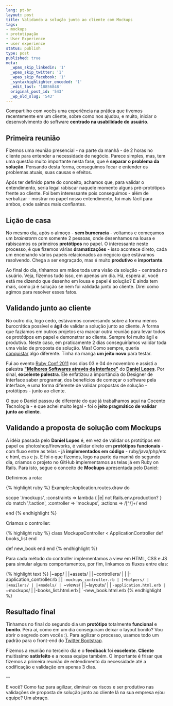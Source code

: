 ```yaml
---
lang: pt-br
layout: post
title: Validando a solução junto ao cliente com Mockups
tags:
- mockups
- prototipação
- User Experience
- user experience
status: publish
type: post
published: true
meta:
  _wpas_skip_linkedin: '1'
  _wpas_skip_twitter: '1'
  _wpas_skip_facebook: '1'
  _syntaxhighlighter_encoded: '1'
  _edit_last: '18856848'
  original_post_id: '543'
  _wp_old_slug: '543'
---
```

<p>Compartilho com vocês uma experiência na prática que tivemos recentemente em um cliente, sobre como nos ajudou, e muito, iniciar o desenvolvimento do software <strong>centrado na usabilidade do usuário</strong>.</p>

<h2>Primeira reunião</h2>
<p>Fizemos uma reunião presencial - na parte da manhã - de 2 horas no cliente para entender a necessidade de negócio. Parece simples, mas, tem uma questão muito importante nesta fase, que é <strong>separar o problema da solução</strong>. Pensando desta forma, conseguimos focar e entender os problemas atuais, suas causas e efeitos.</p>
<p>Após ter definido parte do conceito, achamos que, para validar o entendimento, seria legal rabiscar naquele momento alguns pré-protótipos frente ao cliente. Foi bem interessante pois conseguimos - além de verbalizar - mostrar no papel nosso entendimento, foi mais fácil para ambos, onde saímos mais confiantes.</p>

<h2>Lição de casa</h2>
<p>No mesmo dia, após o almoço - <strong>sem burocracia</strong> - voltamos e começamos um <em>brainstorm</em> com somente 2 pessoas, onde desenhamos na lousa e rabiscamos os primeiros <strong>protótipos</strong> no papel. O interessante neste processo, é que fizemos várias <strong>dramatizações</strong> - isso acontece direto, cada um encenando vários papeis relacionados ao negócio que estávamos resolvendo. Chega a ser engraçado, mas é muito <strong>produtivo</strong> e <strong>importante</strong>.</p>
<p>Ao final do dia, tínhamos em mãos toda uma visão da solução - centrada no usuário. Veja, fizemos tudo isso, em apenas um dia. Há, espera aí, você está me dizendo que desenho em lousa e papel é solução? E ainda tem mais, como já é solução se nem foi validada junto ao cliente. Direi como agimos para resolver esses fatos.</p>

<h2>Validando junto ao cliente</h2>
<p>No outro dia, logo cedo, estávamos conversando sobre a forma menos burocrática possível e <strong>ágil</strong> de validar a solução junto ao cliente. A forma que fazíamos em outros projetos era marcar outra reunião para levar todos os protótipos em papel e demonstrar ao cliente. Sempre foi muito ágil e produtivo. Neste caso, em praticamente 2 dias conseguiríamos validar toda uma visão de proposta de solução. Mas! Como sempre, queria <a title="Perigo na Zona de Conforto" href="http://leandroadacosta.com/2011/10/25/perigo-na-zona-de-conforto/" target="_blank">conquistar</a> algo diferente. Tinha na manga <strong>um jeito novo</strong> para testar.</p>
<p>Fui ao evento <a title="RubyConf 2011 " href="http://rubyconf2011.akitaonrails.com/" target="_blank">Ruby Conf 2011</a> nos dias 03 e 04 de novembro e assisti a palestra <strong><a title="Melhores Softwares através da Interface" href="http://www.eventials.com/rubyconfbr/recorded/M2UzZTJkMzY2MzdiNTg2NTUxNWM1MzI3NWY1YjRhMzYjIzQwMw_3D_3D" target="_blank">"Melhores Softwares através da Interface"</a></strong> do <strong><a href="http://twitter.com/danielvlopes" target="_blank">Daniel Lopes</a></strong>. Por sinal, <strong>excelente palestra</strong>. Ele enfatizou a importância do Designer de Interface saber programar, dos benefícios de começar o software pela interface, e uma forma diferente de validar propostas de solução - protótipos - junto ao cliente.</p>
<p>O que o Daniel passou de diferente do que já trabalhamos aqui na Cocento Tecnologia - e que achei muito legal - foi o <strong>jeito pragmático de validar junto ao cliente</strong>.</p>

<h2>Validando a proposta de solução com Mockups</h2>
<p>A idéia passada pelo <strong>Daniel Lopes</strong> é, em vez de validar os protótipos em papel ou photoshop/fireworks, é validar direto em <strong>protótipos funcionais</strong> - com fluxo entre as telas - já <strong>implementados em código</strong> - ruby/java/php/etc e html, css e js. E foi o que fizemos, logo na parte da manhã do segundo dia, criamos o projeto no GitHub implementamos as telas já em Ruby on Rails. Para isto, segue o conceito de <strong>Mockups</strong> apresentada pelo Daniel:</p>

Definimos a rota:

{% highlight ruby %}
Example::Application.routes.draw do

  scope '/mockups', :constraints => lambda { |e| not Rails.env.production? } do
    match '/:action', :controller => 'mockups', :actions => /[^/]+/
  end

end
{% endhighlight %}

Criamos o controller:

{% highlight ruby %}
class MockupsController < ApplicationController
  def books_list
  end

  def new_book
  end
end
{% endhighlight %}

Para cada método do controller implementamos a view em HTML, CSS e JS para simular alguns comportamentos, por fim, linkamos os fluxos entre elas:

{% highlight text %}
|~app/
| |+assets/
| |~controllers/
| | |-application_controller.rb
| | `-mockups_controller.rb
| |+helpers/
| |+mailers/
| |+models/
| `~views/
|   |~layouts/
|   | `-application.html.erb
|   `~mockups/
|     |-books_list.html.erb
|     `-new_book.html.erb
{% endhighlight %}

<h2>Resultado final</h2>
<p>Tínhamos no final do segundo dia um <strong>protótipo</strong> totalmente <strong>funcional</strong> e <strong>bonito</strong>. Pera aí, como em um dia conseguiram deixar o layout bonito? Vou abrir o segredo com vocês :). Para agilizar o processo, usamos todo um padrão para o front-end do <a title="Twitter Bootstrap" href="http://twitter.github.com/bootstrap/" target="_blank">Twitter Bootstrap</a>.</p>
<p>Fizemos a reunião no terceiro dia e o <strong>feedback</strong> foi <strong>excelente</strong>. <strong>Cliente</strong> muitíssimo <strong>satisfeito</strong> e a nossa equipe também. O importante é frisar que fizemos a primeira reunião de entendimento da necessidade até a codificação e validação em apenas 3 dias.</p>
<p>--</p>
<p>E você? Como faz para agilizar, diminuir os riscos e ser produtivo nas validações de proposta de solução junto ao cliente lá na sua empresa e/ou equipe?
Um abraço.</p>
